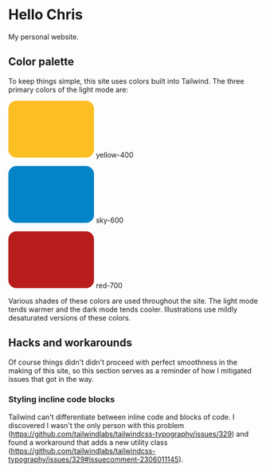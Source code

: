 # Hello Chris

My personal website.

## Color palette

To keep things simple, this site uses colors built into Tailwind. The three primary colors of the light mode are:

![alt](/readme_images/amber-400.svg) yellow-400

![alt](/readme_images/sky-600.svg) sky-600

![red-700](/readme_images/red-700.svg) red-700

Various shades of these colors are used throughout the site. The light mode tends warmer and the dark mode tends cooler. Illustrations use mildly desaturated versions of these colors.

## Hacks and workarounds

Of course things didn't didn't proceed with perfect smoothness in the making of this site, so this section serves as a reminder of how I mitigated issues that got in the way.

### Styling incline code blocks

Tailwind can't differentiate between inline code and blocks of code. I discovered I wasn't the only person with this problem (<https://github.com/tailwindlabs/tailwindcss-typography/issues/329>) and found a workaround that adds a new utility class (<https://github.com/tailwindlabs/tailwindcss-typography/issues/329#issuecomment-2306011145>).
